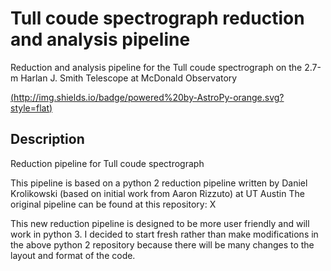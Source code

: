 # Tull coude spectrograph reduction and analysis pipeline

Reduction and analysis pipeline for the Tull coude spectrograph on the 2.7-m Harlan J. Smith Telescope at McDonald Observatory

[(http://img.shields.io/badge/powered%20by-AstroPy-orange.svg?style=flat)](http://www.astropy.org/)

## Description

 Reduction pipeline for Tull coude spectrograph

 This pipeline is based on a python 2 reduction pipeline written by Daniel Krolikowski (based on initial work from Aaron Rizzuto) at UT Austin
 The original pipeline can be found at this repository: X

 This new reduction pipeline is designed to be more user friendly and will work in python 3.
 I decided to start fresh rather than make modifications in the above python 2 repository because there will be many changes to the layout and format of the code.